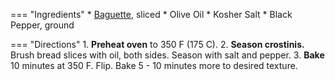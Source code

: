 === "Ingredients"
    * [Baguette](../breads/baguettes.md), sliced
    * Olive Oil
    * Kosher Salt
    * Black Pepper, ground

=== "Directions"
    1. **Preheat oven** to 350 F (175 C).
    2. **Season crostinis.** Brush bread slices with oil, both sides. Season with salt and pepper.
    3. **Bake** 10 minutes at 350 F. Flip. Bake 5 - 10 minutes more to desired texture.
